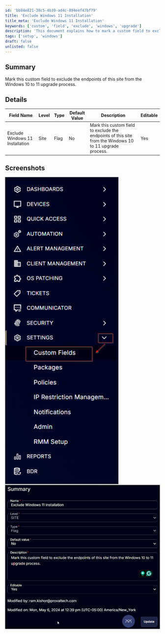 ```yaml
---
id: 'bb84e821-38c5-4b39-ad4c-894eef47bf79'
title: 'Exclude Windows 11 Installation'
title_meta: 'Exclude Windows 11 Installation'
keywords: ['custom', 'field', 'exclude', 'windows', 'upgrade']
description: 'This document explains how to mark a custom field to exclude the endpoints of a site from the Windows 10 to 11 upgrade process. It provides details on the field name, type, default value, and editable status, along with screenshots for better understanding.'
tags: ['setup', 'windows']
draft: false
unlisted: false
---
```


## Summary

Mark this custom field to exclude the endpoints of this site from the Windows 10 to 11 upgrade process.

## Details

| Field Name                          | Level | Type | Default Value | Description                                                                                          | Editable |
|-------------------------------------|-------|------|---------------|------------------------------------------------------------------------------------------------------|----------|
| Exclude Windows 11 Installation     | Site  | Flag | No            | Mark this custom field to exclude the endpoints of this site from the Windows 10 to 11 upgrade process. | Yes      |

## Screenshots

![Screenshot 1](../../../static/img/Site---Exclude-Windows-11-Installation/image_1.png)  
![Screenshot 2](../../../static/img/Site---Exclude-Windows-11-Installation/image_2.png)

